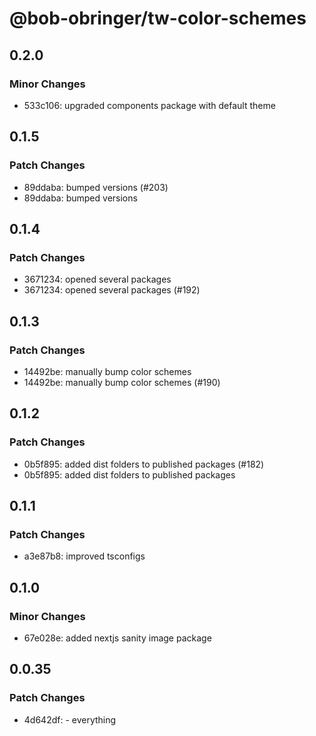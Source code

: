 # @bob-obringer/tw-color-schemes

## 0.2.0

### Minor Changes

- 533c106: upgraded components package with default theme

## 0.1.5

### Patch Changes

- 89ddaba: bumped versions (#203)
- 89ddaba: bumped versions

## 0.1.4

### Patch Changes

- 3671234: opened several packages
- 3671234: opened several packages (#192)

## 0.1.3

### Patch Changes

- 14492be: manually bump color schemes
- 14492be: manually bump color schemes (#190)

## 0.1.2

### Patch Changes

- 0b5f895: added dist folders to published packages (#182)
- 0b5f895: added dist folders to published packages

## 0.1.1

### Patch Changes

- a3e87b8: improved tsconfigs

## 0.1.0

### Minor Changes

- 67e028e: added nextjs sanity image package

## 0.0.35

### Patch Changes

- 4d642df: - everything
